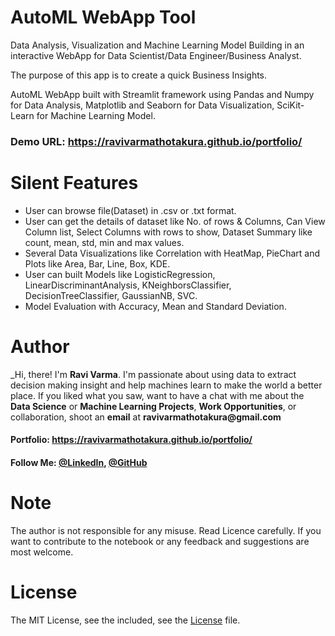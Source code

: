 # AutoML WebApp Tool
Data Analysis, Visualization and Machine Learning Model Building in an interactive WebApp for Data Scientist/Data Engineer/Business Analyst.

The purpose of this app is to create a quick Business Insights.

AutoML WebApp built with Streamlit framework using Pandas and Numpy for Data Analysis, Matplotlib and Seaborn for Data Visualization, SciKit-Learn for Machine Learning Model.

### Demo URL: https://ravivarmathotakura.github.io/portfolio/

# Silent Features
* User can browse file(Dataset) in .csv or .txt format.
* User can get the details of dataset like No. of rows & Columns, Can View Column list, Select Columns with rows to show, Dataset Summary like count, mean, std, min and max values.
* Several Data Visualizations like Correlation with HeatMap, PieChart and Plots like Area, Bar, Line, Box, KDE.
* User can built Models like LogisticRegression, LinearDiscriminantAnalysis, KNeighborsClassifier, DecisionTreeClassifier, GaussianNB, SVC.
* Model Evaluation with Accuracy, Mean and Standard Deviation.

# Author
_Hi, there! I'm **__Ravi Varma__**. I'm passionate about using data to extract decision making insight and help machines learn to make the world a better place. If you liked what you saw, want to have a chat with me about the **__Data Science__** or **__Machine Learning Projects__**, **__Work Opportunities__**, or collaboration, shoot an **__email__** at **__ravivarmathotakura@gmail.com__**

#### Portfolio: https://ravivarmathotakura.github.io/portfolio/

#### Follow Me: [@LinkedIn](https://www.linkedin.com/in/ravivarmathotakura/ "Ravi Varma LinkedIn Profile"), [@GitHub](https://github.com/ravivarmathotakura "Ravi Varma GitHub Profile")

# Note
The author is not responsible for any misuse. Read Licence carefully. If you want to contribute to the notebook or any feedback and suggestions are most welcome.

# License
The MIT License, see the included, see the [License](https://github.com/ravivarmathotakura/AutoML_WebApp_Tool/blob/master/LICENSE) file.

